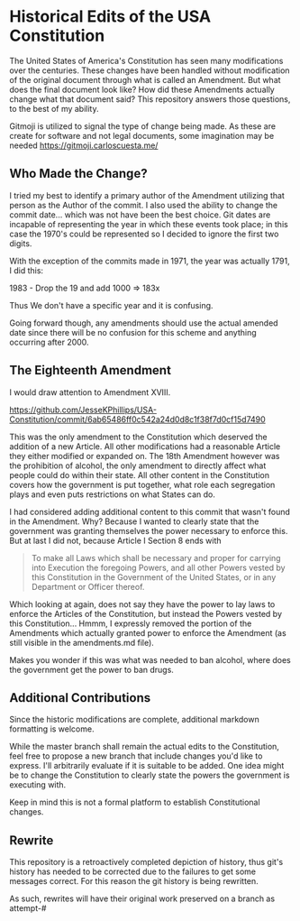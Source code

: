 # Historical Edits of the USA Constitution

The United States of America's Constitution has seen many modifications over
the centuries. These changes have been handled without modification of the
original document through what is called an Amendment. But what does the final
document look like? How did these Amendments actually change what that document
said? This repository answers those questions, to the best of my ability.

Gitmoji is utilized to signal the type of change being made. As these are
create for software and not legal documents, some imagination may be needed
https://gitmoji.carloscuesta.me/

## Who Made the Change?

I tried my best to identify a primary author of the Amendment utilizing that
person as the Author of the commit. I also used the ability to change the
commit date... which was not have been the best choice. Git dates are incapable
of representing the year in which these events took place; in this case the
1970's could be represented so I decided to ignore the first two digits.

With the exception of the commits made in 1971, the year was actually 1791,
I did this:

1983 - Drop the 19 and add 1000 => 183x

Thus We don't have a specific year and it is confusing.

Going forward though, any amendments should use the actual amended date since
there will be no confusion for this scheme and anything occurring after 2000.

## The Eighteenth Amendment

I would draw attention to Amendment XVIII.

https://github.com/JesseKPhillips/USA-Constitution/commit/6ab65486ff0c542a24d0d8c1f38f7d0cf15d7490

This was the only amendment to the Constitution which deserved the addition of
a new Article. All other modifications had a reasonable Article they either
modified or expanded on. The 18th Amendment however was the prohibition of
alcohol, the only amendment to directly affect what people could do within
their state. All other content in the Constitution covers how the government
is put together, what role each segregation plays and even puts restrictions on
what States can do.

I had considered adding additional content to this commit that wasn't found in
the Amendment. Why? Because I wanted to clearly state that the government was
granting themselves the power necessary to enforce this. But at last I did not,
because Article I Section 8 ends with

> To make all Laws which shall be necessary and proper for carrying into
Execution the foregoing Powers, and all other Powers vested by this
Constitution in the Government of the United States, or in any Department or
Officer thereof.

Which looking at again, does not say they have the power to lay laws to enforce
the Articles of the Constitution, but instead the Powers vested by this
Constitution... Hmmm, I expressly removed the portion of the Amendments which
actually granted power to enforce the Amendment (as still visible in the
amendments.md file).

Makes you wonder if this was what was needed to ban alcohol, where does the
government get the power to ban drugs.

## Additional Contributions

Since the historic modifications are complete, additional markdown formatting
is welcome.

While the master branch shall remain the actual edits to the Constitution, feel
free to propose a new branch that include changes you'd like to express. I'll
arbitrarily evaluate if it is suitable to be added. One idea might be to change
the Constitution to clearly state the powers the government is executing with.

Keep in mind this is not a formal platform to establish Constitutional changes.

## Rewrite

This repository is a retroactively completed depiction of history, thus git's
history has needed to be corrected due to the failures to get some messages
correct. For this reason the git history is being rewritten.

As such, rewrites will have their original work preserved on a branch as
attempt-#
